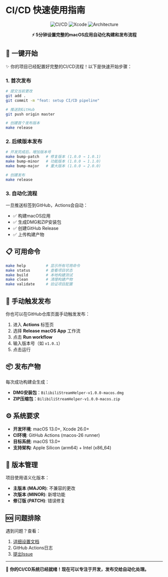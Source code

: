 # CI/CD 快速使用指南

<div align="center">

![CI/CD](https://img.shields.io/badge/CI%2FCD-GitHub%20Actions-2088FF)
![Xcode](https://img.shields.io/badge/Xcode-26.0-147EFB)
![Architecture](https://img.shields.io/badge/Architecture-arm64%20%2B%20x86__64-green)

**⚡ 5分钟设置完整的macOS应用自动化构建和发布流程**

</div>

## 🚀 一键开始

✨ 你的项目已经配置好完整的CI/CD流程！以下是快速开始步骤：

### 1. 首次发布

```bash
# 提交当前更改
git add .
git commit -m "feat: setup CI/CD pipeline"

# 推送到GitHub
git push origin master

# 创建首个发布版本
make release
```

### 2. 后续版本发布

```bash
# 开发完成后，增加版本号
make bump-patch   # 修复版本 (1.0.0 → 1.0.1)
make bump-minor   # 功能版本 (1.0.0 → 1.1.0)  
make bump-major   # 重大版本 (1.0.0 → 2.0.0)

# 创建发布
make release
```

### 3. 自动化流程

一旦推送标签到GitHub，Actions会自动：
- ✅ 构建macOS应用
- ✅ 生成DMG和ZIP安装包
- ✅ 创建GitHub Release
- ✅ 上传构建产物

## 📋 可用命令

```bash
make help         # 显示所有可用命令
make status       # 查看项目状态
make build        # 本地构建测试
make clean        # 清理构建产物
make validate     # 验证项目配置
```

## 🔧 手动触发发布

你也可以在GitHub仓库页面手动触发发布：

1. 进入 **Actions** 标签页
2. 选择 **Release macOS App** 工作流
3. 点击 **Run workflow** 
4. 输入版本号（如 `v1.0.1`）
5. 点击运行

## 📦 发布产物

每次成功构建会生成：
- **DMG安装包**：`BilibiliStreamHelper-v1.0.0-macos.dmg`
- **ZIP压缩包**：`BilibiliStreamHelper-v1.0.0-macos.zip`

## ⚙️ 系统要求

- **开发环境**: macOS 13.0+, Xcode 26.0+
- **CI环境**: GitHub Actions (macos-26 runner)
- **目标系统**: macOS 13.0+
- **支持架构**: Apple Silicon (arm64) + Intel (x86_64)

## 📝 版本管理

项目使用语义化版本：
- **主版本 (MAJOR)**: 不兼容的更改
- **次版本 (MINOR)**: 新增功能
- **修订版 (PATCH)**: 错误修复

## 🆘 问题排除

遇到问题？查看：
1. [详细设置文档](docs/CI_CD_SETUP.md)
2. GitHub Actions日志
3. [提出Issue](https://github.com/你的用户名/BilibiliStreamHelper/issues)

---

🎉 **你的CI/CD系统已经就绪！现在可以专注于开发，发布交给自动化处理。**
